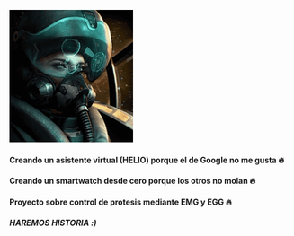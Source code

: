 
![](https://github.com/NoSoyDani/NoSoyDani/blob/master/tenor.gif)

#### Creando un asistente virtual (HELIO) porque el de Google no me gusta :fire: 

#### Creando un smartwatch desde cero porque los otros no molan :fire:

#### Proyecto sobre control de protesis mediante EMG y EGG :fire:

#### _HAREMOS HISTORIA :)_ 
